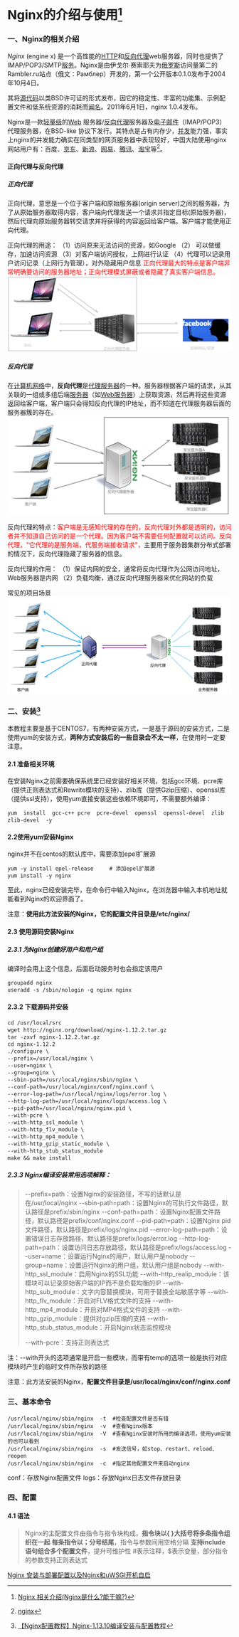 # Nginx的介绍与使用[^1]

### 一、Nginx的相关介绍

*Nginx* (engine x) 是一个高性能的[HTTP](https://baike.baidu.com/item/HTTP)和[反向代理](https://baike.baidu.com/item/反向代理/7793488)web服务器，同时也提供了IMAP/POP3/SMTP[服务](https://baike.baidu.com/item/服务/100571)。Nginx是由伊戈尔·赛索耶夫为[俄罗斯](https://baike.baidu.com/item/俄罗斯/125568)访问量第二的Rambler.ru站点（俄文：Рамблер）开发的，第一个公开版本0.1.0发布于2004年10月4日。

其将[源代码](https://baike.baidu.com/item/源代码)以类BSD许可证的形式发布，因它的稳定性、丰富的功能集、示例配置文件和低系统资源的消耗而[闻名](https://baike.baidu.com/item/闻名/2303308)。2011年6月1日，nginx 1.0.4发布。

Nginx是一款[轻量级](https://baike.baidu.com/item/轻量级/10002835)的[Web](https://baike.baidu.com/item/Web/150564) 服务器/[反向代理](https://baike.baidu.com/item/反向代理/7793488)服务器及[电子邮件](https://baike.baidu.com/item/电子邮件/111106)（IMAP/POP3）代理服务器，在BSD-like 协议下发行。其特点是占有内存少，[并发](https://baike.baidu.com/item/并发/11024806)能力强，事实上nginx的并发能力确实在同类型的网页服务器中表现较好，中国大陆使用nginx网站用户有：百度、[京东](https://baike.baidu.com/item/京东/210931)、[新浪](https://baike.baidu.com/item/新浪/125692)、[网易](https://baike.baidu.com/item/网易/185754)、[腾讯](https://baike.baidu.com/item/腾讯/112204)、[淘宝](https://baike.baidu.com/item/淘宝/145661)等[^2]。

#### 正向代理与反向代理

##### 正向代理

正向代理，意思是一个位于客户端和原始服务器(origin server)之间的服务器，为了从原始服务器取得内容，客户端向代理发送一个请求并指定目标(原始服务器)，然后代理向原始服务器转交请求并将获得的内容返回给客户端。客户端才能使用正向代理。

正向代理的用途：
（1）访问原来无法访问的资源，如Google
（2） 可以做缓存，加速访问资源
（3）对客户端访问授权，上网进行认证
（4）代理可以记录用户访问记录（上网行为管理），对外隐藏用户信息
<font color="red">正向代理最大的特点是客户端非常明确要访问的服务器地址；正向代理模式屏蔽或者隐藏了真实客户端信息。</font>![正向代理](assets/正向代理.png)

##### 反向代理

在[计算机网络](https://baike.baidu.com/item/计算机网络)中，**反向代理**是[代理服务器](https://baike.baidu.com/item/代理服务器/97996)的一种。服务器根据客户端的请求，从其关联的一组或多组后端[服务器](https://baike.baidu.com/item/服务器)（如[Web服务器](https://baike.baidu.com/item/Web服务器)）上获取资源，然后再将这些资源返回给客户端，客户端只会得知反向代理的IP地址，而不知道在代理服务器后面的服务器簇的存在。
![反向代理](assets/反向代理.png)

反向代理的特点：<font color="red">客户端是无感知代理的存在的，反向代理对外都是透明的，访问者并不知道自己访问的是一个代理。因为客户端不需要任何配置就可以访问。反向代理，"它代理的是服务端，代服务端接收请求"，</font>主要用于服务器集群分布式部署的情况下，反向代理隐藏了服务器的信息。

反向代理的作用：
（1）保证内网的安全，通常将反向代理作为公网访问地址，Web服务器是内网
（2）负载均衡，通过反向代理服务器来优化网站的负载

常见的项目场景![代理的常见场景](assets/代理的常见场景.png)

### 二、安装[^3]

本教程主要是基于CENTOS7，有两种安装方式，一是基于源码的安装方式，二是使用yum的安装方式，**两种方式安装后的一些目录会不太一样**，在使用时一定要注意。

#### 2.1 准备相关环境

在安装Nginx之前需要确保系统里已经安装好相关环境，包括gcc环境、pcre库（提供正则表达式和Rewrite模块的支持）、zlib库（提供Gzip压缩）、openssl库（提供ssl支持），使用yum直接安装这些依赖环境即可，不需要额外编译：

```shell
yum  install  gcc-c++ pcre  pcre-devel  openssl  openssl-devel  zlib  zlib-devel  -y
```

#### 2.2使用yum安装Nginx

nginx并不在centos的默认库中，需要添加epel扩展源

```shell
yum -y install epel-release		# 添加epel扩展源
yum install -y nginx
```

至此，nginx已经安装完毕，在命令行中输入Nginx，在浏览器中输入本机地址就能看到Nginx的欢迎界面了。

注意：**使用此方法安装的Nginx，它的配置文件目录是/etc/nginx/**

#### 2.3 使用源码安装Nginx

##### 2.3.1 为Nginx创建好用户和用户组

编译时会用上这个信息，后面启动服务时也会指定该用户

```shell
groupadd nginx
useradd -s /sbin/nologin -g nginx nginx
```

#### 2.3.2 下载源码并安装

```shell
cd /usr/local/src 
wget http://nginx.org/download/nginx-1.12.2.tar.gz
tar -zxvf nginx-1.12.2.tar.gz
cd nginx-1.12.2
./configure \
--prefix=/usr/local/nginx \
--user=nginx \
--group=nginx \
--sbin-path=/usr/local/nginx/sbin/nginx \
--conf-path=/usr/local/nginx/conf/nginx.conf \
--error-log-path=/usr/local/nginx/logs/error.log \
--http-log-path=/usr/local/nginx/logs/access.log \
--pid-path=/usr/local/nginx/nginx.pid \
--with-pcre \
--with-http_ssl_module \
--with-http_flv_module \
--with-http_mp4_module \
--with-http_gzip_static_module \
--with-http_stub_status_module
make && make install
```

##### 2.3.3 **Nginx编译安装常用选项解释：**

> --prefix=path：设置Nginx的安装路径，不写的话默认是在/usr/local/nginx
> --sbin-path=path：设置Nginx的可执行文件路径，默认路径是prefix/sbin/nginx
> --conf-path=path：设置Nginx配置文件路径，默认路径是prefix/conf/nginx.conf
> --pid-path=path：设置Nginx pid文件路径，默认路径是prefix/logs/nginx.pid
> --error-log-path=path：设置错误日志存放路径，默认路径是prefix/logs/error.log
> --http-log-path=path：设置访问日志存放路径，默认路径是prefix/logs/access.log
> --user=name：设置运行Nginx的用户，默认用户是nobody
> --group=name：设置运行Nginx的用户组，默认用户组是nobody
> --with-http_ssl_module：启用Nginx的SSL功能
> --with-http_realip_module：该模块可以记录原始客户端的IP而不是负载均衡的IP
> --with-http_sub_module：文字内容替换模块，可用于替换全站敏感字等
> --with-http_flv_module：开启对FLV格式文件的支持
> --with-http_mp4_module：开启对MP4格式文件的支持
> --with-http_gzip_module：提供对gzip压缩的支持
> --with-http_stub_status_module：开启Nginx状态监控模块
>
> --with-pcre：支持正则表达式

注：--with开头的选项通常是开启一些模块，而带有temp的选项一般是执行对应模块时产生的临时文件所存放的路径

注意：此方法安装的Nginx，**配置文件目录是/usr/local/nginx/conf/nginx.conf**

### 三、基本命令

```shell
/usr/local/nginx/sbin/nginx  -t  #检查配置文件是否有错
/usr/local/nginx/sbin/nginx  -v  #查看Nginx版本
/usr/local/nginx/sbin/nginx  -V  #查看Nginx安装时所用的编译选项，使用yum安装的也可以看到
/usr/local/nginx/sbin/nginx  -s  #发送信号，如stop、restart、reload、reopen
/usr/local/nginx/sbin/nginx  -c  #指定其他配置文件来启动nginx
```

conf：存放Nginx配置文件
logs：存放Nginx日志文件存放目录

### 四、配置

#### 4.1 语法

> Nginx的主配置文件由指令与指令块构成，**指令块以{ }大括号将多条指令组织在一起**
> **每条指令以；分号结尾**，指令与参数间用空格分隔
> **支持include语句组合多个配置文件**，提升可维护性
> #表示注释，$表示变量，部分指令的参数支持正则表达式



[^1]:  [Nginx 相关介绍(Nginx是什么?能干嘛?)](https://www.cnblogs.com/wcwnina/p/8728391.html)
[^2]:  [nginx](https://baike.baidu.com/item/nginx/3817705?fr=aladdin)
[^3]:[【Nginx配置教程】Nginx-1.13.10编译安装与配置教程](http://www.linuxe.cn/post-168.html)

[Nginx 安装与部署配置以及Nginx和uWSGI开机自启](https://www.cnblogs.com/wcwnina/p/8728430.html)